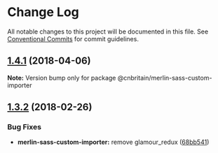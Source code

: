 # Change Log

All notable changes to this project will be documented in this file.
See [Conventional Commits](https://conventionalcommits.org) for commit guidelines.

<a name="1.4.1"></a>
## [1.4.1](https://github.com/cnduk/merlin-www-components/compare/@cnbritain/merlin-sass-custom-importer@1.4.0...@cnbritain/merlin-sass-custom-importer@1.4.1) (2018-04-06)




**Note:** Version bump only for package @cnbritain/merlin-sass-custom-importer

<a name="1.3.2"></a>
## [1.3.2](https://github.com/cnduk/merlin-www-components/compare/@cnbritain/merlin-sass-custom-importer@1.3.1...@cnbritain/merlin-sass-custom-importer@1.3.2) (2018-02-26)


### Bug Fixes

* **merlin-sass-custom-importer:** remove glamour_redux ([68bb541](https://github.com/cnduk/merlin-www-components/commit/68bb541))
